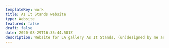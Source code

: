 ```yaml
---
templateKey: work
title: As It Stands website
type: Website
featured: false
draft: false
date: 2020-08-29T16:35:44.581Z
description: Website for LA gallery As It Stands, (un)designed by me and built by me.
---
```

